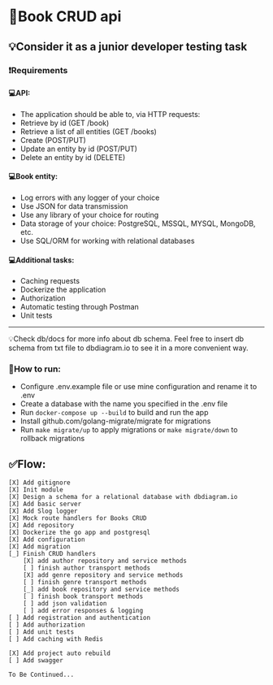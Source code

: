 #  🚀Book CRUD api
## 💡Consider it as a junior developer testing task

### ❗Requirements
#### 💻API:
- The application should be able to, via HTTP requests:
- Retrieve by id (GET /book)
- Retrieve a list of all entities (GET /books)
- Create (POST/PUT)
- Update an entity by id (POST/PUT)
- Delete an entity by id (DELETE)

#### 💻Book entity:
- Log errors with any logger of your choice 
- Use JSON for data transmission 
- Use any library of your choice for routing
- Data storage of your choice: PostgreSQL, MSSQL, MYSQL, MongoDB, etc.
- Use SQL/ORM for working with relational databases

#### 💻Additional tasks:
- Caching requests
- Dockerize the application
- Authorization
- Automatic testing through Postman
- Unit tests

---
💡Check db/docs for more info about db schema. 
Feel free to insert db schema from txt file to dbdiagram.io to see it in a more convenient way.

### 📝How to run:
- Configure .env.example file or use mine configuration and rename it to .env  
- Create a database with the name you specified in the .env file
- Run `docker-compose up --build` to build and run the app
- Install github.com/golang-migrate/migrate for migrations
- Run `make migrate/up` to apply migrations or `make migrate/down` to rollback migrations

## ✅Flow:
```
[X] Add gitignore
[X] Init module  
[X] Design a schema for a relational database with dbdiagram.io  
[X] Add basic server  
[X] Add Slog logger  
[X] Mock route handlers for Books CRUD  
[X] Add repository  
[X] Dockerize the go app and postgresql  
[X] Add configuration  
[X] Add migration  
[_] Finish CRUD handlers
    [X] add author repository and service methods
    [ ] finish author transport methods
    [X] add genre repository and service methods
    [ ] finish genre transport methods
    [_] add book repository and service methods
    [ ] finish book transport methods
    [ ] add json validation  
    [ ] add error responses & logging
[ ] Add registration and authentication    
[ ] Add authorization  
[ ] Add unit tests  
[ ] Add caching with Redis  

[X] Add project auto rebuild
[ ] Add swagger

To Be Continued...
```